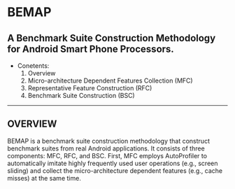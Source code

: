 BEMAP
=====
A Benchmark Suite Construction Methodology for Android Smart Phone Processors.
---

* Conetents:
  1. Overview
  2. Micro-architecture Dependent Features Collection (MFC)
  3. Representative Feature Construction (RFC)
  4. Benchmark Suite Construction (BSC)
***

OVERVIEW
---
BEMAP is a benchmark suite construction methodology that construct benchmark suites from real Android applications. It consists of three components: MFC, RFC, and BSC. First, MFC employs AutoProfiler to automatically imitate highly frequently used user operations (e.g., screen sliding) and collect the micro-architecture dependent features (e.g., cache misses) at the same time. 
